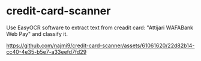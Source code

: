 # credit-card-scanner


Use EasyOCR software to extract text from creadit card: "Attijari WAFABank Web Pay" and classify it.


https://github.com/najmi9/credit-card-scanner/assets/61061620/22d82b14-cc40-4e35-b5e7-a33eefd7fd29

